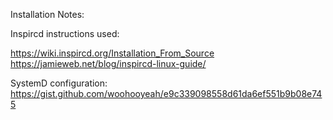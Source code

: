Installation Notes:

Inspircd instructions used:

https://wiki.inspircd.org/Installation_From_Source
https://jamieweb.net/blog/inspircd-linux-guide/

SystemD configuration: https://gist.github.com/woohooyeah/e9c339098558d61da6ef551b9b08e745
